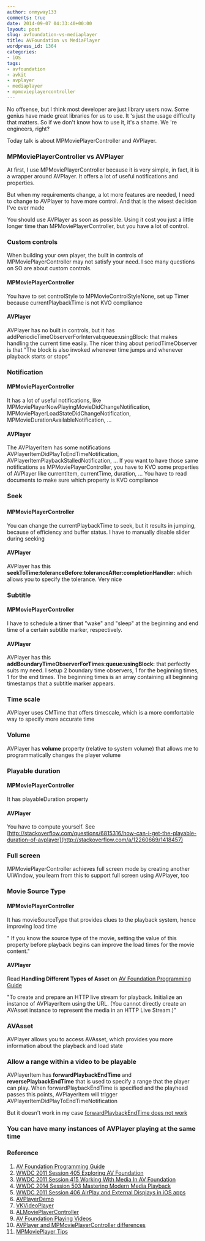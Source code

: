 ```yaml
---
author: onmyway133
comments: true
date: 2014-09-07 04:33:40+00:00
layout: post
slug: avfoundation-vs-mediaplayer
title: AVFoundation vs MediaPlayer
wordpress_id: 1364
categories:
- iOS
tags:
- avfoundation
- avkit
- avplayer
- mediaplayer
- mpmovieplayercontroller
---
```


No offsense, but I think most developer are just library users now. Some genius have made great libraries for us to use. It 's just the usage difficulty that matters. So if we don't know how to use it, it's a shame. We 're engineers, right?

Today talk is about MPMoviePlayerController and AVPlayer.

<!-- more -->


### MPMoviePlayerController vs AVPlayer


At first, I use MPMoviePlayerController because it is very simple, in fact, it is a wrapper around AVPlayer. It offers a lot of useful notifications and properties.

But when my requirements change, a lot more features are needed, I need to change to AVPlayer to have more control. And that is the wisest decision I've ever made

You should use AVPlayer as soon as possible. Using it cost you just a little longer time than MPMoviePlayerController, but you have a lot of control.



### Custom controls


When building your own player, the built in controls of MPMoviePlayerController may not satisfy your need. I see many questions on SO are about custom controls.


#### MPMoviePlayerController


You have to set controlStyle to MPMovieControlStyleNone, set up Timer because currentPlaybackTime is not KVO compliance


#### AVPlayer


AVPlayer has no built in controls, but it has addPeriodicTimeObserverForInterval:queue:usingBlock: that makes handling the current time easily. The nicer thing about periodTimeObserver is that "The block is also invoked whenever time jumps and whenever playback starts or stops"




### Notification




#### MPMoviePlayerController


It has a lot of useful notifications, like MPMoviePlayerNowPlayingMovieDidChangeNotification, MPMoviePlayerLoadStateDidChangeNotification, MPMovieDurationAvailableNotification, ...


#### AVPlayer


The AVPlayerItem has some notifications AVPlayerItemDidPlayToEndTimeNotification, AVPlayerItemPlaybackStalledNotification, ...
If you want to have those same notifications as MPMoviePlayerController, you have to KVO some properties of AVPlayer like currentItem, currentTime, duration, ... You have to read documents to make sure which property is KVO compliance



### Seek

### 


#### MPMoviePlayerController


You can change the currentPlaybackTime to seek, but it results in jumping, because of efficiency and buffer status. I have to manually disable slider during seeking


#### AVPlayer


AVPlayer has this **seekToTime:toleranceBefore:toleranceAfter:completionHandler:** which allows you to specify the tolerance. Very nice



### Subtitle




#### MPMoviePlayerController


I have to schedule a timer that "wake" and "sleep" at the beginning and end time of a certain subtitle marker, respectively.


#### AVPlayer


AVPlayer has this **addBoundaryTimeObserverForTimes:queue:usingBlock:** that perfectly suits my need. I setup 2 boundary time observers, 1 for the beginning times, 1 for the end times. The beginning times is an array containing all beginning timestamps that a subtitle marker appears.



### Time scale


AVPlayer uses CMTime that offers timescale, which is a more comfortable way to specify more accurate time



### Volume


AVPlayer has **volume** property (relative to system volume) that allows me to programmatically changes the player volume



### Playable duration




#### MPMoviePlayerController


It has playableDuration property


#### AVPlayer


You have to compute yourself. See [http://stackoverflow.com/questions/6815316/how-can-i-get-the-playable-duration-of-avplayer](http://stackoverflow.com/a/12260669/1418457)



### Full screen


MPMoviePlayerController achieves full screen mode by creating another UIWindow, you learn from this to support full screen using AVPlayer, too



### Movie Source Type




#### MPMoviePlayerController


It has movieSourceType that provides clues to the playback system, hence improving load time

" If you know the source type of the movie, setting the value of this property before playback begins can improve the load times for the movie content."


#### AVPlayer


Read **Handling Different Types of Asset** on [AV Foundation Programming Guide](https://developer.apple.com/library/ios/documentation/AudioVideo/Conceptual/AVFoundationPG/Articles/02_Playback.html)

"To create and prepare an HTTP live stream for playback. Initialize an instance of AVPlayerItem using the URL. (You cannot directly create an AVAsset instance to represent the media in an HTTP Live Stream.)"



### AVAsset


AVPlayer allows you to access AVAsset, which provides you more information about the playback and load state



### Allow a range within a video to be playable


AVPlayerItem has **forwardPlaybackEndTime** and **reversePlaybackEndTime** that is used to specify a range that the player can play. When forwardPlaybackEndTime is specified and the playhead passes this points, AVPlayerItem will trigger AVPlayerItemDidPlayToEndTimeNotification

But it doesn't work in my case [forwardPlaybackEndTime does not work](http://stackoverflow.com/questions/25717819/forwardplaybackendtime-does-not-work)



### You can have many instances of AVPlayer playing at the same time





### Reference


1. [AV Foundation Programming Guide](https://developer.apple.com/library/mac/documentation/AudioVideo/Conceptual/AVFoundationPG/Articles/02_Playback.html)
2. [WWDC 2011 Session 405 Exploring AV Foundation](https://developer.apple.com/videos/wwdc/2011/)
3. [WWDC 2011 Session 415 Working With Media In AV Foundation](https://developer.apple.com/videos/wwdc/2011/)
4. [WWDC 2014 Session 503 Mastering Modern Media Playback](https://developer.apple.com/videos/wwdc/2014/)
5. [WWDC 2011 Session 406 AirPlay and External Displays in iOS apps](https://developer.apple.com/videos/wwdc/2011/)
6. [AVPlayerDemo](https://developer.apple.com/library/ios/samplecode/AVPlayerDemo/Introduction/Intro.html)
7. [VKVideoPlayer](https://github.com/viki-org/VKVideoPlayer)
8. [ALMoviePlayerController](https://github.com/alobi/ALMoviePlayerController)
9. [AV Foundation Playing Videos](http://mobiliture.com/ios/tutorials/av-foundation-playing-videos/)
10. [AVPlayer and MPMoviePlayerController differences](http://stackoverflow.com/questions/8146942/avplayer-and-mpmovieplayercontroller-differences)
11. [MPMoviePlayer Tips](http://jomnius.blogspot.com/2011/04/mpmovieplayer-tips.html)
